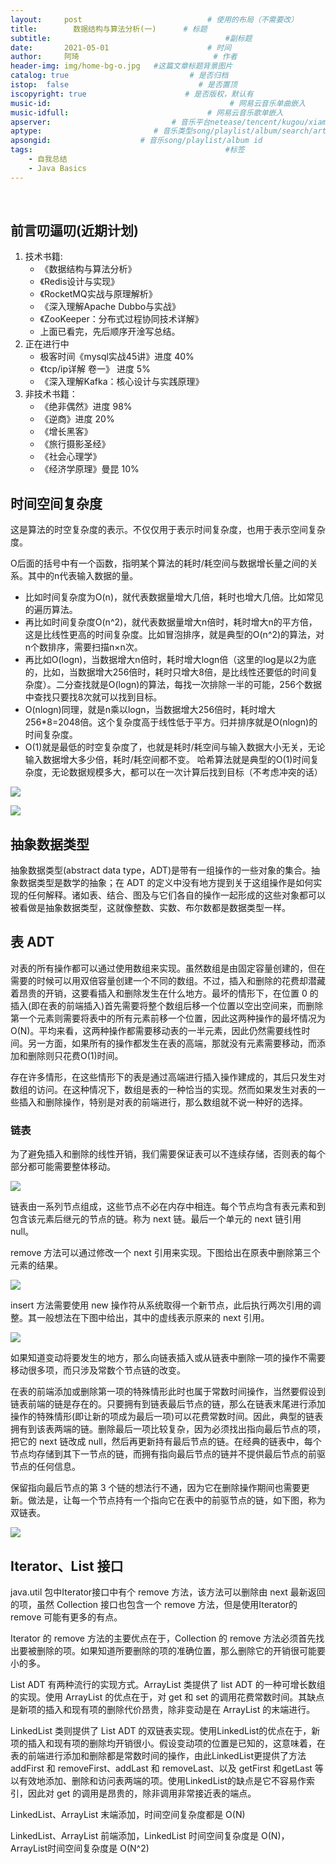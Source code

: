 ```yaml
---
layout:     post             				# 使用的布局（不需要改）
title:        数据结构与算法分析(一)      # 标题 
subtitle:    					  				#副标题
date:       2021-05-01  					# 时间
author:     阿琦                  			# 作者
header-img: img/home-bg-o.jpg 	#这篇文章标题背景图片
catalog: true                        	# 是否归档
istop:  false                             # 是否置顶
iscopyright: true                      # 是否版权，默认有
music-id:                                        # 网易云音乐单曲嵌入
music-idfull:                               # 网易云音乐歌单嵌入
apserver:                           # 音乐平台netease/tencent/kugou/xiami/baidu
aptype:     	           		# 音乐类型song/playlist/album/search/artist
apsongid:                    # 音乐song/playlist/album id
tags:                              	           	#标签
    - 自我总结
    - Java Basics
---
```


&nbsp;
&nbsp;

## 前言叨逼叨(近期计划)
1. 技术书籍:
   - 《数据结构与算法分析》
   - 《Redis设计与实现》
   - 《RocketMQ实战与原理解析》
   - 《深入理解Apache Dubbo与实战》
   - 《ZooKeeper：分布式过程协同技术详解》
   - 上面已看完，先后顺序开淦写总结。
2. 正在进行中
    - 极客时间《mysql实战45讲》进度 40%
    - 《tcp/ip详解 卷一》 进度 5%
    - 《深入理解Kafka：核心设计与实践原理》
3. 非技术书籍：
	- 《绝非偶然》进度 98%
	- 《逆商》进度 20%
	- 《增长黑客》
	- 《旅行摄影圣经》
	- 《社会心理学》
	- 《经济学原理》曼昆 10%

## 时间空间复杂度

这是算法的时空复杂度的表示。不仅仅用于表示时间复杂度，也用于表示空间复杂度。

O后面的括号中有一个函数，指明某个算法的耗时/耗空间与数据增长量之间的关系。其中的n代表输入数据的量。 

- 比如时间复杂度为O(n)，就代表数据量增大几倍，耗时也增大几倍。比如常见的遍历算法。 
- 再比如时间复杂度O(n^2)，就代表数据量增大n倍时，耗时增大n的平方倍，这是比线性更高的时间复杂度。比如冒泡排序，就是典型的O(n^2)的算法，对n个数排序，需要扫描n×n次。 
- 再比如O(logn)，当数据增大n倍时，耗时增大logn倍（这里的log是以2为底的，比如，当数据增大256倍时，耗时只增大8倍，是比线性还要低的时间复杂度）。二分查找就是O(logn)的算法，每找一次排除一半的可能，256个数据中查找只要找8次就可以找到目标。 
- O(nlogn)同理，就是n乘以logn，当数据增大256倍时，耗时增大256*8=2048倍。这个复杂度高于线性低于平方。归并排序就是O(nlogn)的时间复杂度。 
- O(1)就是最低的时空复杂度了，也就是耗时/耗空间与输入数据大小无关，无论输入数据增大多少倍，耗时/耗空间都不变。 哈希算法就是典型的O(1)时间复杂度，无论数据规模多大，都可以在一次计算后找到目标（不考虑冲突的话）

![](https://tva1.sinaimg.cn/large/008i3skNly1gq2vr2m5elj30hc0k8djc.jpg)

![](https://tva1.sinaimg.cn/large/008i3skNly1gq2vrqr1yvj30qo0fyajx.jpg)



## 抽象数据类型

抽象数据类型(abstract data type，ADT)是带有一组操作的一些对象的集合。抽象数据类型是数学的抽象；在 ADT 的定义中没有地方提到关于这组操作是如何实现的任何解释。诸如表、结合、图及与它们各自的操作一起形成的这些对象都可以被看做是抽象数据类型，这就像整数、实数、布尔数都是数据类型一样。

## 表 ADT

对表的所有操作都可以通过使用数组来实现。虽然数组是由固定容量创建的，但在需要的时候可以用双倍容量创建一个不同的数组。不过，插入和删除的花费却潜藏着昂贵的开销，这要看插入和删除发生在什么地方。最坏的情形下，在位置 0 的插入(即在表的前端插入)首先需要将整个数组后移一个位置以空出空间来，而删除第一个元素则需要将表中的所有元素前移一个位置，因此这两种操作的最坏情况为 O(N)。平均来看，这两种操作都需要移动表的一半元素，因此仍然需要线性时间。另一方面，如果所有的操作都发生在表的高端，那就没有元素需要移动，而添加和删除则只花费O(1)时间。

存在许多情形，在这些情形下的表是通过高端进行插入操作建成的，其后只发生对数组的访问。在这种情况下，数组是表的一种恰当的实现。然而如果发生对表的一些插入和删除操作，特别是对表的前端进行，那么数组就不说一种好的选择。

### 链表
为了避免插入和删除的线性开销，我们需要保证表可以不连续存储，否则表的每个部分都可能需要整体移动。

![](https://tva1.sinaimg.cn/large/008i3skNly1gq2vs49mydj30yi05y75g.jpg)

链表由一系列节点组成，这些节点不必在内存中相连。每个节点均含有表元素和到包含该元素后继元的节点的链。称为 next 链。最后一个单元的 next 链引用 null。

remove 方法可以通过修改一个 next 引用来实现。下图给出在原表中删除第三个元素的结果。

![](https://tva1.sinaimg.cn/large/008i3skNly1gq2vsoun9nj30yi05wta4.jpg)

insert 方法需要使用 new 操作符从系统取得一个新节点，此后执行两次引用的调整。其一般想法在下图中给出，其中的虚线表示原来的 next 引用。

![](https://tva1.sinaimg.cn/large/008i3skNly1gq2wpg0m8rj30xy0agq4t.jpg)

如果知道变动将要发生的地方，那么向链表插入或从链表中删除一项的操作不需要移动很多项，而只涉及常数个节点链的改变。

在表的前端添加或删除第一项的特殊情形此时也属于常数时间操作，当然要假设到链表前端的链是存在的。只要拥有到链表最后节点的链，那么在链表末尾进行添加操作的特殊情形(即让新的项成为最后一项)可以花费常数时间。因此，典型的链表拥有到该表两端的链。删除最后一项比较复杂，因为必须找出指向最后节点的项，把它的 next 链改成 null，然后再更新持有最后节点的链。在经典的链表中，每个节点均存储到其下一节点的链，而拥有指向最后节点的链并不提供最后节点的前驱节点的任何信息。

保留指向最后节点的第 3 个链的想法行不通，因为它在删除操作期间也需要更新。做法是，让每一个节点持有一个指向它在表中的前驱节点的链，如下图，称为双链表。

![](https://tva1.sinaimg.cn/large/008i3skNly1gq2vtfdyxoj31320asjtt.jpg)


## Iterator、List 接口

java.util 包中Iterator接口中有个 remove 方法，该方法可以删除由 next 最新返回的项，虽然 Collection 接口也包含一个 remove 方法，但是使用Iterator的 remove 可能有更多的有点。

Iterator 的 remove 方法的主要优点在于，Collection 的 remove 方法必须首先找出要被删除的项。如果知道所要删除的项的准确位置，那么删除它的开销很可能要小的多。

List ADT 有两种流行的实现方式。ArrayList 类提供了 list ADT 的一种可增长数组的实现。使用 ArrayList 的优点在于，对 get 和 set 的调用花费常数时间。其缺点是新项的插入和现有项的删除代价昂贵，除非变动是在 ArrayList 的末端进行。

LinkedList 类则提供了 List ADT 的双链表实现。使用LinkedList的优点在于，新项的插入和现有项的删除均开销很小。假设变动项的位置是已知的，这意味着，在表的前端进行添加和删除都是常数时间的操作，由此LinkedList更提供了方法 addFirst 和 removeFirst、addLast 和 removeLast、以及 getFirst 和getLast 等以有效地添加、删除和访问表两端的项。使用LinkedList的缺点是它不容易作索引，因此对 get 的调用是昂贵的，除非调用非常接近表的端点。

LinkedList、ArrayList 末端添加，时间空间复杂度都是 O(N)

LinkedList、ArrayList 前端添加，LinkedList 时间空间复杂度是 O(N)，ArrayList时间空间复杂度是 O(N^2) 
